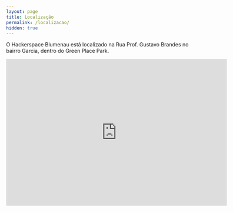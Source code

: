 ```yaml
---
layout: page
title: Localização
permalink: /localizacao/
hidden: true
---
```


O Hackerspace Blumenau está localizado na Rua Prof. Gustavo Brandes no bairro Garcia, dentro do Green Place Park.

<iframe src="https://www.google.com/maps/embed?pb=!1m23!1m12!1m3!1d4229.863966189835!2d-49.07064104014032!3d-26.939099427416096!2m3!1f0!2f0!3f0!3m2!1i1024!2i768!4f13.1!4m8!3e6!4m0!4m5!1s0x94df18f6e5ca420f%3A0x7caf9fd0b7471c44!2sgreen+place+blumenau!3m2!1d-26.9388646!2d-49.0685712!5e0!3m2!1spt-BR!2sbr!4v1459652260322" width="600" height="400" frameborder="0" style="border:0" allowfullscreen></iframe>
